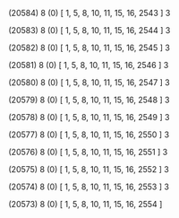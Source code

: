 (20584) 8 (0) [ 1, 5, 8, 10, 11, 15, 16, 2543 ] 3 


(20583) 8 (0) [ 1, 5, 8, 10, 11, 15, 16, 2544 ] 3 


(20582) 8 (0) [ 1, 5, 8, 10, 11, 15, 16, 2545 ] 3 


(20581) 8 (0) [ 1, 5, 8, 10, 11, 15, 16, 2546 ] 3 


(20580) 8 (0) [ 1, 5, 8, 10, 11, 15, 16, 2547 ] 3 


(20579) 8 (0) [ 1, 5, 8, 10, 11, 15, 16, 2548 ] 3 


(20578) 8 (0) [ 1, 5, 8, 10, 11, 15, 16, 2549 ] 3 


(20577) 8 (0) [ 1, 5, 8, 10, 11, 15, 16, 2550 ] 3 


(20576) 8 (0) [ 1, 5, 8, 10, 11, 15, 16, 2551 ] 3 


(20575) 8 (0) [ 1, 5, 8, 10, 11, 15, 16, 2552 ] 3 


(20574) 8 (0) [ 1, 5, 8, 10, 11, 15, 16, 2553 ] 3 


(20573) 8 (0) [ 1, 5, 8, 10, 11, 15, 16, 2554 ]  

